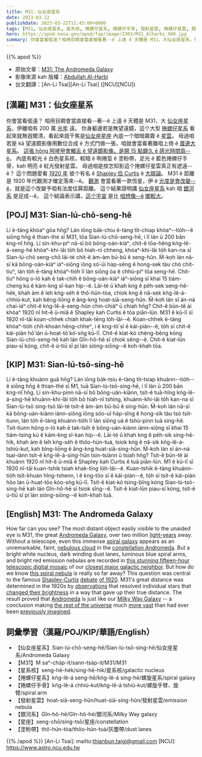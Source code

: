 ```yaml
---
title: M31：仙女座星系
date: 2023-03-22
publishdate: 2023-03-22T11:45:00+0800
tags: [M31, 仙女座星系, 星系核, 捲螺仔星系, 捲螺仔手骨, 發射星雲, 捲螺仔星雲, 銀河系, 星座, 塗粉帶]
hero: https://apod.nasa.gov/apod/fap/image/2303/M31_Alharbi_960.jpg
summary: 你會當看偌遠？咱用目睭會當直接看著--ê 上遠 ê 天體是 M31，大仙女座星系，伊離咱有 200 萬光年遠。
---
```


{{% apod %}}

- 原始文章：[M31: The Andromeda Galaxy](https://apod.nasa.gov/apod/ap230322.html)
- 影像來源 kah 版權：[Abdullah Al-Harbi](https://www.instagram.com/a_alharbi97/)
- 台文翻譯：[An-Li Tsai][An-Li Tsai] ([NCU][NCU])

## [漢羅] M31：仙女座星系
你會當看偌遠？
咱用目睭會當直接看--著--ê 上遠 ê 天體是 M31，大 [仙女座星系][Andromeda Galaxy]，伊離咱有 200 萬 [光年][light-years] 遠。
你身軀邊若是無望遠鏡，這个大型 [捲螺仔星系][spiral galaxy] 看起來就無遐爾清，看起來就干焦是[仙女座星座][constellation Andromeda] 內底一个暗暗霧霧 ê [星雲][nebulous cloud]。
毋過咱若是 kā 望遠鏡影像用數位合成 ê 方式鬥做一張，咱就會當看著離咱上倚 ê [厝邊大星系][closest major galactic neighbor]。
[這張 hŏng 呵咾甲會觸舌 ê 望遠鏡影像，是開 15 點鐘久 ê 感光時間翕--ê][this stunning fifteen-hour telescopic digital mosaic]。
內底有較光 ê 白色星系核，較暗 ê 咧捲踅 ê 塗粉帶，足光 ê 藍色捲螺仔手骨，kah 明亮 ê 紅光發射星雲。
毋過咱是按怎知影這个捲螺仔星雲真正有遮遠--ê？
這个問題愛看 [1920 年][of 1920] 彼个有名 ê [Shapley 佮 Curtis][Shapley-Curtis] ê [大辯論][debate]。
M31 ê 距離 是 1920 年代觀測才確定落來--ê。
[觀測][observations] 會當看著一款恆星，伊 ê [光度是會改變--ê][changed their brightness]，就是這个改變予咱有法度估算距離。
這个結果證明講 [仙女座星系][Andromeda] kah 咱 [銀河系][Milky Way Galaxy] 是足成--ê。
這个結論表示講，[這个宇宙][the rest of the universe] 是比 [咱想像--ê][previously imagined] [閣較大][more vast]。

## [POJ] M31: Sian-lú-chō-seng-hē
Lí ē-tàng khòaⁿ gōa hn̄g?
Lán iōng ba̍k-chiu ē-tàng ti̍t-chiap khòaⁿ--tio̍h--ê siōng hn̄g ê thian-thé sī M31, tōa Sian-lú-chō-seng-hē, i lī lán ū 200 bān kng-nî hn̄g.
Lí sin-khu-piⁿ nā-sī bô bōng-oán-kiàⁿ, chit-ê tōa-hêng kńg-lê-á-seng-hē khòaⁿ-khí-lâi to̍h bô hiah-nī chheng, khòaⁿ-khí-lâi to̍h kan-na sī Sian-lú-chō seng-chō lāi-té chi̍t-ê àm-àm bū-bū ê seng-hûn.
M̄-koh lán nā-sī kā bōng-oán-kiàⁿ iáⁿ-siōng iōng só͘-ūi ha̍p-sêng ê hong-sek tàu chò chi̍t-tiuⁿ, lán to̍h ē-tàng khòaⁿ-tio̍h lī lán siōng óa ê chhù-piⁿ tōa seng-hē.
Chit-tiuⁿ hŏng o-ló kah ē tak-chi̍h ê bōng-oán-kiàⁿ iáⁿ-siōng sī khai 15 tiám-cheng kú ê kám-kng sî-kan hip--ê.
Lāi-té ū khah kng ê pe̍h-sek seng-hē-he̍k, khah àm ê leh kńg-se̍h ê thô͘-hún-tòa, chiok kng ê nâ-sek kńg-lê-á-chhiú-kut, kah bêng-liōng ê âng-kng hoat-siā-seng-hûn.
M̄-koh lán sī án-ná chai-iáⁿ chit-ê kńg-lê-á-seng-hûn chin-chiàⁿ ū chiah hn̄g?
Chit-ê būn-tê ài khòaⁿ 1920 nî hit-ê ū-miâ ê Shapley kah Curtis ê tōa piān-lūn.
M31 ê kū-lī sī 1920 nî-tāi koan-chhek chiah khak-tēng lo̍h-lâi--ê.
Koan-chhek ē-tàng khòaⁿ-tio̍h chi̍t-khoán hêng-chheⁿ, i ê kng-tō͘ sī ē kái-piàn--ê, to̍h sī chit-ê kái-piàn hō͘ lán ū-hoat-tō͘ kó͘-sǹg kū-lī.
Chit-ê kiat-kó chèng-bêng kóng Sian-lú-chō-seng-hē kah lán Gîn-hô-hē sī chiok sêng--ê.
Chit-ê kiat-lūn piau-sī kóng, chit-ê ú-tiū sī pí lán sióng-siōng--ê koh-khah tōa.


## [KIP] M31: Sian-lú-tsō-sing-hē
Lí ē-tàng khuànn guā hn̄g?
Lán iōng ba̍k-tsiu ē-tàng ti̍t-tsiap khuànn--tio̍h--ê siōng hn̄g ê thian-thé sī M̀1, tuā Sian-lú-tsō-sing-hē, i lī lán ū 200 bān kng-nî hn̄g.
Lí sin-khu-pinn nā-sī bô bōng-uán-kiànn, tsit-ê tuā-hîng kńg-lê-á-sing-hē khuànn-khí-lâi to̍h bô hiah-nī tshing, khuànn-khí-lâi to̍h kan-na sī Sian-lú-tsō sing-tsō lāi-té tsi̍t-ê àm-àm bū-bū ê sing-hûn.
M̄-koh lán nā-sī kā bōng-uán-kiànn iánn-siōng iōng sóo-uī ha̍p-sîng ê hong-sik tàu tsò tsi̍t-tiunn, lán to̍h ē-tàng khuànn-tio̍h lī lán siōng uá ê tshù-pinn tuā sing-hē.
Tsit-tiunn hŏng o-ló kah ē tak-tsi̍h ê bōng-uán-kiànn iánn-siōng sī khai 15 tiám-tsing kú ê kám-kng sî-kan hip--ê.
Lāi-té ū khah kng ê pe̍h-sik sing-hē-hi̍k, khah àm ê leh kńg-se̍h ê thôo-hún-tuà, tsiok kng ê nâ-sik kńg-lê-á-tshiú-kut, kah bîng-liōng ê âng-kng huat-siā-sing-hûn.
M̄-koh lán sī án-ná tsai-iánn tsit-ê kńg-lê-á-sing-hûn tsin-tsiànn ū tsiah hn̄g?
Tsit-ê būn-tê ài khuànn 1920 nî hit-ê ū-miâ ê Shapley kah Curtis ê tuā piān-lūn.
M̀1 ê kū-lī sī 1920 nî-tāi kuan-tshik tsiah khak-tīng lo̍h-lâi--ê.
Kuan-tshik ē-tàng khuànn-tio̍h tsi̍t-khuán hîng-tshenn, i ê kng-tōo sī ē kái-piàn--ê, to̍h sī tsit-ê kái-piàn hōo lán ū-huat-tōo kóo-sǹg kū-lī.
Tsit-ê kiat-kó tsìng-bîng kóng Sian-lú-tsō-sing-hē kah lán Gîn-hô-hē sī tsiok sîng--ê.
Tsit-ê kiat-lūn piau-sī kóng, tsit-ê ú-tiū sī pí lán sióng-siōng--ê koh-khah tuā.



## [English] M31: The Andromeda Galaxy
How far can you see?
The most distant object easily visible to the unaided eye is M31, the great [Andromeda Galaxy][Andromeda Galaxy], over two million [light-years][light-years] away.
Without a telescope, even this immense [spiral galaxy][spiral galaxy] appears as an unremarkable, faint, [nebulous cloud][nebulous cloud] in the [constellation Andromeda][constellation Andromeda].
But a bright white nucleus, dark winding dust lanes, luminous blue spiral arms, and bright red emission nebulas are recorded in [this stunning fifteen-hour telescopic digital mosaic][this stunning fifteen-hour telescopic digital mosaic] of our [closest major galactic neighbor][closest major galactic neighbor].
But how do we know [this spiral nebula][this spiral nebula] is really so far away?
This question was central to the famous [Shapley-Curtis][Shapley-Curtis] [debate][debate] [of 1920][of 1920].
M31's great distance was determined in the 1920s by [observations][observations] that resolved individual stars that [changed their brightness][changed their brightness] in a way that gave up their true distance.
The result proved that [Andromeda][Andromeda] is just like our [Milky Way Galaxy][Milky Way Galaxy] -- a conclusion making [the rest of the universe][the rest of the universe] much [more vast][more vast] than had ever been [previously imagined][previously imagined].


## 詞彙學習（漢羅/POJ/KIP/華語/English）
- 【仙女座星系】Sian-lú-chō-seng-hē/Sian-lú-tsō-sing-hē/仙女座星系/Andromeda Galaxy
- 【M31】M saⁿ-cha̍p-it/sann-tsa̍p-it/M31/M31
- 【星系核】seng-hē-he̍k/sing-hē-hi̍k/星系核/galactic nucleus
- 【捲螺仔星系】kńg-lê-á seng-hē/kńg-lê-á sing-hē/螺旋星系/spiral galaxy
- 【捲螺仔手骨】kńg-lê-á chhiú-kut/kńg-lê-á tshiú-kut/螺旋手臂、旋臂/spiral arm
- 【發射星雲】hoat-siā-seng-hûn/huat-siā-sing-hûn/發射星雲/emission nebula
- 【銀河系】Gîn-hô-hē/Gîn-hô-hē/銀河系/Milky Way galaxy
- 【星座】seng-chō/sing-tsō/星座/constellation
- 【塗粉帶】thô͘-hún-tòa/thôo-hún-tuà/灰塵帶/dust lanes



{{% /apod %}}
[An-Li Tsai]: mailto:thianbun.taigi@gmail.com
[NCU]: https://www.astro.ncu.edu.tw

[copyright]: https://apod.nasa.gov/apod/fap/lib/about_apod.html#srapply
[License]: https://creativecommons.org/licenses/by/2.0/

[Andromeda Galaxy]:https://en.wikipedia.org/wiki/Andromeda_Galaxy
[light-years]:https://youtu.be/MX3PIkbTQwQ
[spiral galaxy]:https://en.wikipedia.org/wiki/Spiral_galaxy
[nebulous cloud]:https://apod.nasa.gov/apod/ap160322.html
[constellation Andromeda]:https://en.wikipedia.org/wiki/Andromeda_(constellation)
[this stunning fifteen-hour telescopic digital mosaic]:https://www.instagram.com/p/CpsrUSHMJis/
[closest major galactic neighbor]:https://youtu.be/TijClV4uHIk
[this spiral nebula]:https://apod.nasa.gov/apod/ap221024.html
[Shapley-Curtis]:https://apod.nasa.gov/debate/debate20.html
[debate]:https://apod.nasa.gov/debate/debate.html
[of 1920]:https://apod.nasa.gov/debate/debate20.html
[observations]:https://apod.nasa.gov/apod/ap200426.html
[changed their brightness]:https://apod.nasa.gov/apod/ap110701.html
[Andromeda]:https://apod.nasa.gov/apod/ap220807.html
[Milky Way Galaxy]:https://apod.nasa.gov/apod/ap180729.html
[the rest of the universe]:https://apod.nasa.gov/apod/ap180508.html
[more vast]:https://apod.nasa.gov/apod/ap200405.html
[previously imagined]:https://i.pinimg.com/736x/17/e0/6c/17e06cb8ddaa2fc90b7a416c0d0349ef--pugs-on-the-beach.jpg


